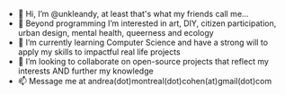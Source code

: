 - 👋 Hi, I’m @unkleandy, at least that's what my friends call me...
- 👀 Beyond programming I’m interested in art, DIY, citizen participation, urban design, mental health, queerness and ecology
- 🌱 I’m currently learning Computer Science and have a strong will to apply my skills to impactful real life projects
- 💞️ I’m looking to collaborate on open-source projects that reflect my interests AND further my knowledge
- 📫 Message me at andrea(dot)montreal(dot)cohen(at)gmail(dot)com

<!---
unkleandy/unkleandy is a ✨ special ✨ repository because its `README.md` (this file) appears on your GitHub profile.
You can click the Preview link to take a look at your changes.
--->
